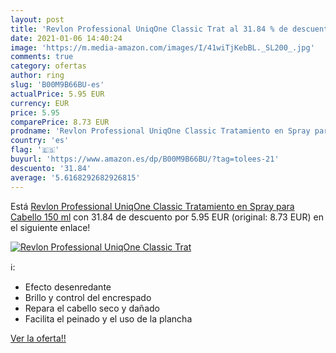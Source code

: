 ```yaml
---
layout: post
title: 'Revlon Professional UniqOne Classic Trat al 31.84 % de descuento'
date: 2021-01-06 14:40:24
image: 'https://m.media-amazon.com/images/I/41wiTjKebBL._SL200_.jpg'
comments: true
category: ofertas
author: ring
slug: 'B00M9B66BU-es'
actualPrice: 5.95 EUR
currency: EUR
price: 5.95
comparePrice: 8.73 EUR
prodname: 'Revlon Professional UniqOne Classic Tratamiento en Spray para Cabello 150 ml'
country: 'es'
flag: '🇪🇸'
buyurl: 'https://www.amazon.es/dp/B00M9B66BU/?tag=tolees-21'
descuento: '31.84'
average: '5.6168292682926815'
---
```


Está [Revlon Professional UniqOne Classic Tratamiento en Spray para Cabello 150 ml](https://www.amazon.es/dp/B00M9B66BU/?tag=tolees-21) con 31.84 de descuento por 5.95 EUR (original: 8.73 EUR) en el siguiente enlace!

[![Revlon Professional UniqOne Classic Trat](https://m.media-amazon.com/images/I/41wiTjKebBL._SL200_.jpg)](https://www.amazon.es/dp/B00M9B66BU/?tag=tolees-21)

ℹ️:

- Efecto desenredante
- Brillo y control del encrespado
- Repara el cabello seco y dañado
- Facilita el peinado y el uso de la plancha

[Ver la oferta!!](https://www.amazon.es/dp/B00M9B66BU/?tag=tolees-21)
